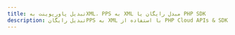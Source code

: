 ---title: تبدیل پاورپوینت بهXML، PPS به XML مبدل رایگان یا PHP SDKdescription: تبدیل رایگانPPS به XML با استفاده از PHP Cloud APIs & SDK. همچنین اسناد Microsoft PowerPoint را در Cloud ایجاد، ویرایش و رندر کنید.---